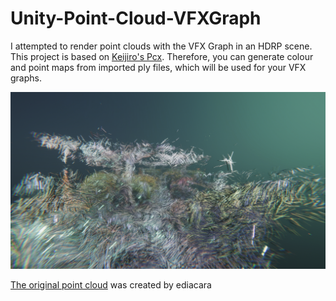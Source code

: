 # Unity-Point-Cloud-VFXGraph
I attempted to render point clouds with the VFX Graph in an HDRP scene. This project is based on [Keijiro's Pcx](https://github.com/keijiro/Pcx). Therefore, you can generate colour and point maps from imported ply files, which will be used for your VFX graphs.

![Screenshot](Screenshot.png)

[The original point cloud](https://sketchfab.com/3d-models/point-cloud-garden-7301fb3b8d344b13b015382a1adb884c) was created by ediacara
